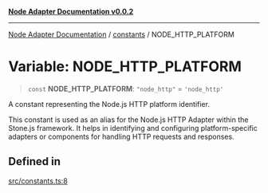 [**Node Adapter Documentation v0.0.2**](../../README.md)

***

[Node Adapter Documentation](../../modules.md) / [constants](../README.md) / NODE\_HTTP\_PLATFORM

# Variable: NODE\_HTTP\_PLATFORM

> `const` **NODE\_HTTP\_PLATFORM**: `"node_http"` = `'node_http'`

A constant representing the Node.js HTTP platform identifier.

This constant is used as an alias for the Node.js HTTP Adapter within the Stone.js framework.
It helps in identifying and configuring platform-specific adapters or components for handling
HTTP requests and responses.

## Defined in

[src/constants.ts:8](https://github.com/stonemjs/node-adapter/blob/3c6d11fbb2b43efd2628228369562f77db66c88f/src/constants.ts#L8)
